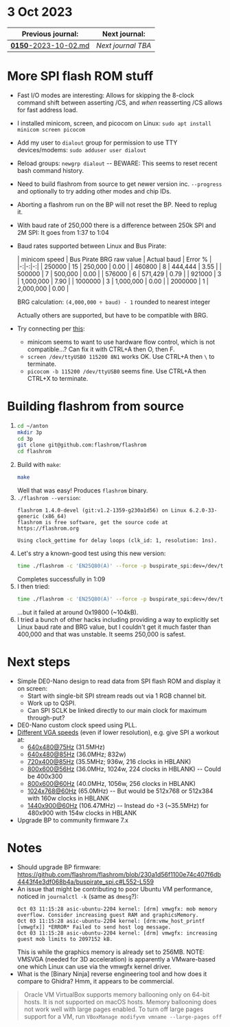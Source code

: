 # 3 Oct 2023

| Previous journal: | Next journal: |
|-|-|
| [**0150**-2023-10-02.md](./0150-2023-10-02.md) | *Next journal TBA* |

# More SPI flash ROM stuff

*   Fast I/O modes are interesting: Allows for skipping the 8-clock command shift between asserting /CS, and *when* reasserting /CS allows for fast address load.
*   I installed minicom, screen, and picocom on Linux: `sudo apt install minicom screen picocom`
*   Add my user to `dialout` group for permission to use TTY devices/modems: `sudo adduser user dialout`
*   Reload groups: `newgrp dialout` -- BEWARE: This seems to reset recent bash command history.
*   Need to build flashrom from source to get newer version inc. `--progress` and optionally to try adding other modes and chip IDs.
*   Aborting a flashrom run on the BP will not reset the BP. Need to replug it.
*   With baud rate of 250,000 there is a difference between 250k SPI and 2M SPI: It goes from 1:37 to 1:04
*   Baud rates supported between Linux and Bus Pirate:

    | minicom speed | Bus Pirate BRG raw value | Actual baud | Error % |
    |-:|-:|-:|
    |  250000 | 15 |   250,000 | 0.00 |
    |  460800 |  8 |   444,444 | 3.55 |
    |  500000 |  7 |   500,000 | 0.00 |
    |  576000 |  6 |   571,429 | 0.79 |
    |  921000 |  3 | 1,000,000 | 7.90 |
    | 1000000 |  3 | 1,000,000 | 0.00 |
    | 2000000 |  1 | 2,000,000 | 0.00 |

    BRG calculation: <code>(4,000,000 &div; baud) - 1</code> rounded to nearest integer

    Actually others are supported, but have to be compatible with BRG.
*   Try connecting per [this](https://wiki.archlinux.org/title/Bus_Pirate#Communication):
    *   minicom seems to want to use hardware flow control, which is not compatible...? Can fix it with CTRL+A then O, then F.
    *   `screen /dev/ttyUSB0 115200 8N1` works OK. Use CTRL+A then `\` to terminate.
    *   `picocom -b 115200 /dev/ttyUSB0` seems fine. Use CTRL+A then CTRL+X to terminate.

# Building flashrom from source

1.  ```bash
    cd ~/anton
    mkdir 3p
    cd 3p
    git clone git@github.com:flashrom/flashrom
    cd flashrom
    ```
2.  Build with `make`:
    ```bash
    make
    ```
    Well that was easy! Produces `flashrom` binary.
3.  `./flashrom --version`:
    ```
    flashrom 1.4.0-devel (git:v1.2-1359-g230a1d56) on Linux 6.2.0-33-generic (x86_64)
    flashrom is free software, get the source code at https://flashrom.org

    Using clock_gettime for delay loops (clk_id: 1, resolution: 1ns).
    ```
4.  Let's stry a known-good test using this new version:
    ```bash
    time ./flashrom -c 'EN25Q80(A)' --force -p buspirate_spi:dev=/dev/ttyUSB0,spispeed=1M,serialspeed=250000 -r BG25Q80-ESP01-J.bin -VVV
    ```
    Completes successfully in 1:09
5.  I then tried:
    ```bash
    time ./flashrom -c 'EN25Q80(A)' --force -p buspirate_spi:dev=/dev/ttyUSB0,spispeed=1M,serialspeed=500k -r BG25Q80-ESP01-K.bin -VVV
    ```
    ...but it failed at around 0x19800 (~104kB).
6.  I tried a bunch of other hacks including providing a way to explicitly set Linux baud rate and BRG value, but I couldn't get it much faster than 400,000 and that was unstable. It seems 250,000 is safest.


# Next steps

*   Simple DE0-Nano design to read data from SPI flash ROM and display it on screen:
    *   Start with single-bit SPI stream reads out via 1 RGB channel bit.
    *   Work up to QSPI.
    *   Can SPI SCLK be linked directly to our main clock for maximum through-put?
*   DE0-Nano custom clock speed using PLL.
*   [Different VGA speeds](http://tinyvga.com/vga-timing) (even if lower resolution), e.g. give SPI a workout at:
    *   [640x480@75Hz](http://tinyvga.com/vga-timing/640x480@75Hz) (31.5MHz)
    *   [640x480@85Hz](http://tinyvga.com/vga-timing/640x480@85Hz) (36.0MHz; 832w)
    *   [720x400@85Hz](http://tinyvga.com/vga-timing/720x400@85Hz) (35.5MHz; 936w, 216 clocks in HBLANK)
    *   [800x600@56Hz](http://tinyvga.com/vga-timing/800x600@56Hz) (36.0MHz, 1024w, 224 clocks in HBLANK) -- Could be 400x300
    *   [800x600@60Hz](http://tinyvga.com/vga-timing/800x600@60Hz) (40.0MHz, 1056w, 256 clocks in HBLANK)
    *   [1024x768@60Hz](http://tinyvga.com/vga-timing/1024x768@60Hz) (65.0MHz) -- But would be 512x768 or 512x384 with 160w clocks in HBLANK
    *   [1440x900@60Hz](http://tinyvga.com/vga-timing/1440x900@60Hz) (106.47MHz) -- Instead do &div;3 (~35.5MHz) for 480x900 with 154w clocks in HBLANK
*   Upgrade BP to community firmware 7.x

# Notes

*   Should upgrade BP firmware: https://github.com/flashrom/flashrom/blob/230a1d56f1100e74c407f6db4443f4e3df068b4a/buspirate_spi.c#L552-L559
*   An issue that might be contributing to poor Ubuntu VM performance, noticed in `journalctl -k` (same as `dmesg`?):
    ```
    Oct 03 11:15:28 asic-ubuntu-2204 kernel: [drm] vmwgfx: mob memory overflow. Consider increasing guest RAM and graphicsMemory.
    Oct 03 11:15:28 asic-ubuntu-2204 kernel: [drm:vmw_host_printf [vmwgfx]] *ERROR* Failed to send host log message.
    Oct 03 11:15:28 asic-ubuntu-2204 kernel: [drm] vmwgfx: increasing guest mob limits to 2097152 kB.
    ```
    This is while the graphics memory is already set to 256MB.
    NOTE: VMSVGA (needed for 3D acceleration) is apparently a VMware-based one which Linux can use via the vmwgfx kernel driver.
*   What is the [Binary Ninja] reverse engineering tool and how does it compare to Ghidra? Hmm, it appears to be commercial.

> Oracle VM VirtualBox supports memory ballooning only on 64-bit hosts. It is not supported on macOS hosts.
> Memory ballooning does not work well with large pages enabled. To turn off large pages support for a VM, run `VBoxManage modifyvm vmname --large-pages off`

[Binary Nina]: https://binary.ninja/
